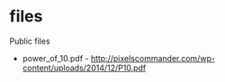 files
=====

Public files

* power_of_10.pdf - http://pixelscommander.com/wp-content/uploads/2014/12/P10.pdf
